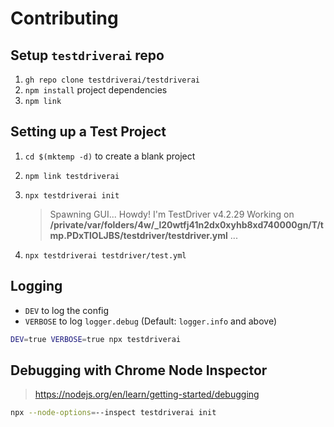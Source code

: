 # Contributing

## Setup `testdriverai` repo

1. `gh repo clone testdriverai/testdriverai`
1. `npm install` project dependencies
1. `npm link`

## Setting up a Test Project

1. `cd $(mktemp -d)` to create a blank project
1. `npm link testdriverai`
1. `npx testdriverai init`

   > Spawning GUI...
   > Howdy! I'm TestDriver v4.2.29
   > Working on **/private/var/folders/4w/\_l20wtfj41n2dx0xyhb8xd740000gn/T/tmp.PDxTlOLJBS/testdriver/testdriver.yml**
   > ...

1. `npx testdriverai testdriver/test.yml`

## Logging

- `DEV` to log the config
- `VERBOSE` to log `logger.debug` (Default: `logger.info` and above)

```sh
DEV=true VERBOSE=true npx testdriverai
```

## Debugging with Chrome Node Inspector

> https://nodejs.org/en/learn/getting-started/debugging

```sh
npx --node-options=--inspect testdriverai init
```
